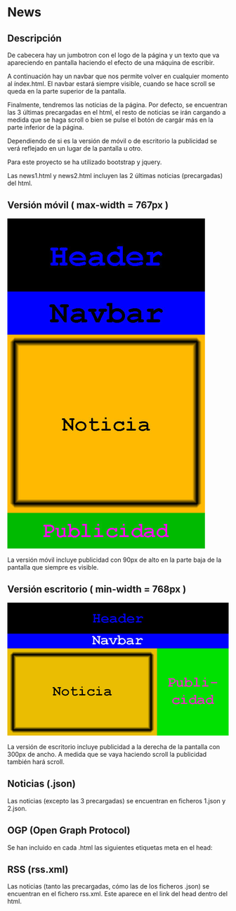 # News

## Descripción

De cabecera hay un jumbotron con el logo de la página y un texto que va apareciendo en pantalla haciendo el efecto de una máquina de escribir.

A continuación hay un navbar que nos permite volver en cualquier momento al índex.html. El navbar estará siempre visible, cuando se hace scroll se queda en la parte superior de la pantalla.

Finalmente, tendremos las noticias de la página. Por defecto, se encuentran las 3 últimas precargadas en el html, el resto de noticias se irán cargando a medida que se haga scroll o bien se pulse el botón de cargár más en la parte inferior de la página.

Dependiendo de si es la versión de móvil o de escritorio la publicidad se verá reflejado en un lugar de la pantalla u otro.

Para este proyecto se ha utilizado bootstrap y jquery.

Las news1.html y news2.html incluyen las 2 últimas noticias (precargadas) del html.

## Versión móvil ( max-width = 767px )

![alt mobile.jpg](https://github.com/josezero0/News/blob/master/mobile.jpg)

La versión móvil incluye publicidad con 90px de alto en la parte baja de la pantalla que siempre es visible.

## Versión escritorio ( min-width = 768px )

![alt desktop.jpg](https://github.com/josezero0/News/blob/master/desktop.jpg)

La versión de escritorio incluye publicidad a la derecha de la pantalla con 300px de ancho. A medida que se vaya haciendo scroll la publicidad también hará scroll.

## Noticias (.json)

Las noticias (excepto las 3 precargadas) se encuentran en ficheros 1.json y 2.json.

## OGP (Open Graph Protocol)

Se han incluido en cada .html las siguientes etiquetas meta en el head:

<meta property="og:site_name" content="Nom de la teva aplicació">
<meta property="og:url" content="Url de la pàgina que comparteixes">
<meta property="og:title" content="Títol, pot ser el mateix títol de la pàgina">
<meta property="og:image" content="Url de la imatge que es presentarà quan comparteixes">
<meta property="og:description" content="Descripció, pot ser la mateixa que hi ha a meta description">

## RSS (rss.xml)

Las noticias (tanto las precargadas, cómo las de los ficheros .json) se encuentran en el fichero rss.xml. Este aparece en el link del head dentro del html.
